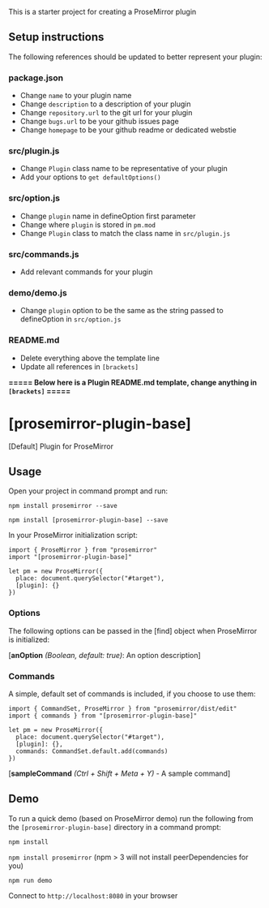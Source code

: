 This is a starter project for creating a ProseMirror plugin

## Setup instructions

The following references should be updated to better represent your plugin:


### package.json

- Change `name` to your plugin name
- Change `description` to a description of your plugin
- Change `repository.url` to the git url for your plugin
- Change `bugs.url` to be your github issues page
- Change `homepage` to be your github readme or dedicated webstie



### src/plugin.js

- Change `Plugin` class name to be representative of your plugin
- Add your options to `get defaultOptions()`


### src/option.js

- Change `plugin` name in defineOption first parameter
- Change where `plugin` is stored in `pm.mod`
- Change `Plugin` class to match the class name in `src/plugin.js`


### src/commands.js

- Add relevant commands for your plugin



### demo/demo.js

- Change `plugin` option to be the same as the string passed to defineOption in `src/option.js`


### README.md

- Delete everything above the template line
- Update all references in `[brackets]`

**===== Below here is a Plugin README.md template, change anything in `[brackets]` =====**





# [prosemirror-plugin-base]
[Default] Plugin for ProseMirror


## Usage

Open your project in command prompt and run:

`npm install prosemirror --save`

`npm install [prosemirror-plugin-base] --save`


In your ProseMirror initialization script:

```
import { ProseMirror } from "prosemirror"
import "[prosemirror-plugin-base]"

let pm = new ProseMirror({
  place: document.querySelector("#target"),
  [plugin]: {}
})
```


### Options

The following options can be passed in the [find] object when ProseMirror is initialized:

[**anOption** *(Boolean, default: true)*: An option description]


### Commands

A simple, default set of commands is included, if you choose to use them:

```
import { CommandSet, ProseMirror } from "prosemirror/dist/edit"
import { commands } from "[prosemirror-plugin-base]"

let pm = new ProseMirror({
  place: document.querySelector("#target"),
  [plugin]: {},
  commands: CommandSet.default.add(commands)
})
```

[**sampleCommand** *(Ctrl + Shift + Meta + Y)* - A sample command]


## Demo

To run a quick demo (based on ProseMirror demo) run the following from the `[prosemirror-plugin-base]` directory in a command prompt:

`npm install`

`npm install prosemirror` (npm > 3 will not install peerDependencies for you)

`npm run demo`

Connect to `http://localhost:8080` in your browser
